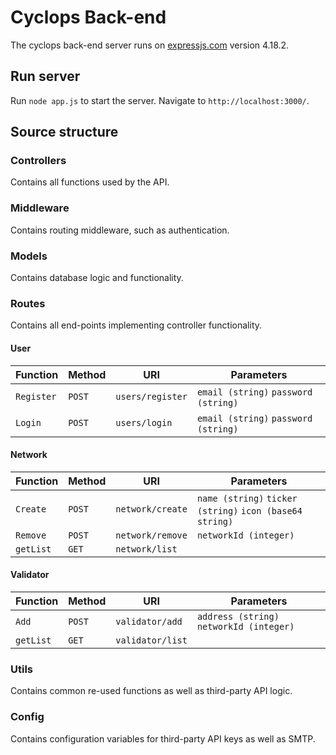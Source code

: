 # Cyclops Back-end

The cyclops back-end server runs on [expressjs.com](https://expressjs.com/) version 4.18.2.

## Run server

Run `node app.js` to start the server. Navigate to `http://localhost:3000/`.

## Source structure

### Controllers
Contains all functions used by the API.

### Middleware
Contains routing middleware, such as authentication.

### Models
Contains database logic and functionality.

### Routes
Contains all end-points implementing controller functionality.

#### User

| Function   | Method     | URI                               | Parameters                                 |
|------------|------------|-----------------------------------|--------------------------------------------|
| `Register` | `POST`     | `users/register`                  | `email (string)` `password (string)`       |
| `Login`    | `POST`     | `users/login`                     | `email (string)` `password (string)`       |

#### Network

| Function   | Method     | URI                               | Parameters                                               |
|------------|------------|-----------------------------------|----------------------------------------------------------|
| `Create`   | `POST`     | `network/create`                  | `name (string)` `ticker (string)` `icon (base64 string)` |
| `Remove`   | `POST`     | `network/remove`                  | `networkId (integer)`                                           |
| `getList`  | `GET`      | `network/list`                    |                                                          |

#### Validator

| Function   | Method     | URI                               | Parameters                                               |
|------------|------------|-----------------------------------|----------------------------------------------------------|
| `Add`      | `POST`     | `validator/add`                   | `address (string)` `networkId (integer)`                 |
| `getList`  | `GET`      | `validator/list`                  |                                                          |

### Utils
Contains common re-used functions as well as third-party API logic.

### Config
Contains configuration variables for third-party API keys as well as SMTP.
